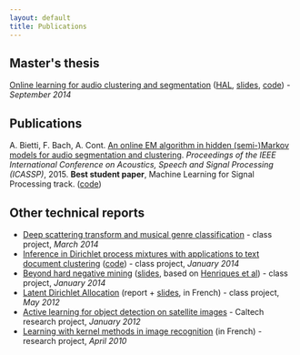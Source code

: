 ```yaml
---
layout: default
title: Publications
---
```

## Master's thesis
[Online learning for audio clustering and segmentation](files/ms-thesis.pdf) ([HAL](https://hal.inria.fr/hal-01064672v2/document), [slides](files/slides-ircam.pdf), [code](https://github.com/albietz/online_hmm)) - *September 2014*

## Publications
A. Bietti, F. Bach, A. Cont. [An online EM algorithm in hidden (semi-)Markov models for audio segmentation and clustering](files/icassp_online_hmm.pdf). *Proceedings of the IEEE International Conference on Acoustics, Speech and Signal Processing (ICASSP)*, 2015. **Best student paper**, Machine Learning for Signal Processing track. ([code](https://github.com/albietz/online_hmm))

## Other technical reports
* [Deep scattering transform and musical genre classification](files/scattering.pdf) - class project, *March 2014*
* [Inference in Dirichlet process mixtures with applications to text document clustering](files/dpmixtures.pdf) ([code](https://github.com/albietz/dpmm)) - class project, *January 2014*
* [Beyond hard negative mining](files/circulant.pdf) ([slides](files/circulant-slides.pdf), based on [Henriques et al](http://www2.isr.uc.pt/~henriques/beyond/index.html)) - class project, *January 2014*
* [Latent Dirichlet Allocation](files/rapport-lda.pdf) (report + [slides](files/slides-lda.pdf), in French) - class project, *May 2012*
* [Active learning for object detection on satellite images](files/caltech-report.pdf) - Caltech research project, *January 2012*
* [Learning with kernel methods in image recognition](files/dossierTIPE.pdf) (in French) - research project, *April 2010*
